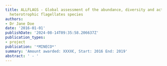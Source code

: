 ```yaml
---
title: ALLFLAGS - Global assessment of the abundance, diversity and activity of marine
  heterotrophic flagellates species
authors:
- Dr Jane Doe
date: '2016-01-01'
publishDate: '2024-08-14T09:35:58.206637Z'
publication_types:
- project
publication: '*MINECO*'
summary: 'Amount awarded: XXXX€, Start: 2016 End: 2019'
abstract: ' - '
---
```

